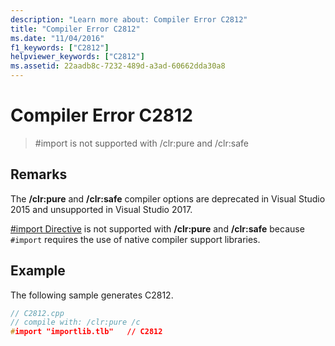 ```yaml
---
description: "Learn more about: Compiler Error C2812"
title: "Compiler Error C2812"
ms.date: "11/04/2016"
f1_keywords: ["C2812"]
helpviewer_keywords: ["C2812"]
ms.assetid: 22aadb8c-7232-489d-a3ad-60662dda30a8
---
```

# Compiler Error C2812

> \#import is not supported with /clr:pure and /clr:safe

## Remarks

The **/clr:pure** and **/clr:safe** compiler options are deprecated in Visual Studio 2015 and unsupported in Visual Studio 2017.

[#import Directive](../../preprocessor/hash-import-directive-cpp.md) is not supported with **/clr:pure** and **/clr:safe** because `#import` requires the use of native compiler support libraries.

## Example

The following sample generates C2812.

```cpp
// C2812.cpp
// compile with: /clr:pure /c
#import "importlib.tlb"   // C2812
```

